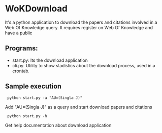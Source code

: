 WoKDownload
===========

It's a python application to download the papers and citations involved in a Web Of Knowledge query. It requires register on Web Of Knowledge and have a public 

Programs:
--

 * start.py: Its the download application
 * cli.py: Utility to show stadistics about the download process, used in a crontab.

Sample execution
--
```
 python start.py -a "AU=(Singla J)"
```
Add "AU=(Singla J)" as a query and start download papers and citations

```
 python start.py -h
```
Get help documentation about download application



